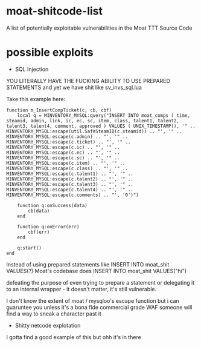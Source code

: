 # moat-shitcode-list
A list of potentially exploitable vulnerabilities in the Moat TTT Source Code

# possible exploits
- SQL Injection 

YOU LITERALLY HAVE THE FUCKING ABILITY TO USE PREPARED STATEMENTS and yet we have shit like sv_invs_sql.lua

Take this example here:

```
function m_InsertCompTicket(c, cb, cbf)
    local q = MINVENTORY_MYSQL:query("INSERT INTO moat_comps ( time, steamid, admin, link, ic, ec, sc, item, class, talent1, talent2, talent3, talent4, comment, approved ) VALUES ( UNIX_TIMESTAMP(), '" .. MINVENTORY_MYSQL:escape(util.SafeSteamID(c.steamid)) .. "', '" .. MINVENTORY_MYSQL:escape(c.admin) .. "', '" .. MINVENTORY_MYSQL:escape(c.ticket) .. "', '" .. MINVENTORY_MYSQL:escape(c.ic) .. "', '" .. MINVENTORY_MYSQL:escape(c.ec) .. "', '" .. MINVENTORY_MYSQL:escape(c.sc) .. "', '" .. MINVENTORY_MYSQL:escape(c.item) .. "', '" .. MINVENTORY_MYSQL:escape(c.class) .. "', '" .. MINVENTORY_MYSQL:escape(c.talent1) .. "', '" .. MINVENTORY_MYSQL:escape(c.talent2) .. "', '" .. MINVENTORY_MYSQL:escape(c.talent3) .. "', '" .. MINVENTORY_MYSQL:escape(c.talent4) .. "', '" .. MINVENTORY_MYSQL:escape(c.comments) .. "', '0')")

    function q:onSuccess(data)
        cb(data)
    end

    function q:onError(err)
        cbf(err)
    end

    q:start()
end
```

Instead of using prepared statements like INSERT INTO moat_shit VALUES(?) 
Moat's codebase does INSERT INTO moat_shit VALUES("hi")

defeating the purpose of even trying to prepare a statement or delegating it to an internal wrapper - it doesn't matter, it's still vulnerable.

I don't know the extent of moat / mysqloo's escape function but i can guaruntee you unless it's a bona fide commercial grade WAF someone will find a way to sneak a character past it

- Shitty netcode explotation

I gotta find a good example of this but ohh it's in there
